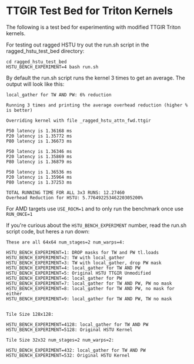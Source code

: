 # TTGIR Test Bed for Triton Kernels

The following is a test bed for experimenting with modified TTGIR Triton kernels.

For testing out ragged HSTU try out the run.sh script in the ragged_hstu_test_bed directory:

```
cd ragged_hstu_test_bed
HSTU_BENCH_EXPERIMENT=4 bash run.sh
```

By default the run.sh script runs the kernel 3 times to get an average. The output will look like this:

```
local_gather for TW AND PW: 6% reduction

Running 3 times and printing the average overhead reduction (higher % is better)

Overriding kernel with file _ragged_hstu_attn_fwd.ttgir

P50 latency is 1.36168 ms
P20 latency is 1.35772 ms
P80 latency is 1.36673 ms

P50 latency is 1.36346 ms
P20 latency is 1.35869 ms
P80 latency is 1.36879 ms

P50 latency is 1.36536 ms
P20 latency is 1.35964 ms
P80 latency is 1.37253 ms

TOTAL RUNNING TIME FOR ALL 3x3 RUNS: 12.27460
Overhead Reduction for HSTU: 5.77649225346220305200%
```

For AMD targets use `USE_ROCM=1` and to only run the benchmark once use `RUN_ONCE=1`

If you're curious about the `HSTU_BENCH_EXPERIMENT` number, read the run.sh script code, but heres a run down:

```
These are all 64x64 num_stages=2 num_warps=4:

HSTU_BENCH_EXPERIMENT=1: DROP masks for TW and PW tl.loads
HSTU_BENCH_EXPERIMENT=2: TW with local_gather
HSTU_BENCH_EXPERIMENT=3: TW with local_gather, drop PW mask
HSTU_BENCH_EXPERIMENT=4: local_gather for TW AND PW
HSTU_BENCH_EXPERIMENT=5: Original HSTU TTGIR Unmodified
HSTU_BENCH_EXPERIMENT=6: local_gather for PW
HSTU_BENCH_EXPERIMENT=7: local_gather for TW AND PW, PW no mask
HSTU_BENCH_EXPERIMENT=8: local_gather for TW AND PW, no mask for either
HSTU_BENCH_EXPERIMENT=9: local_gather for TW AND PW, TW no mask


Tile Size 128x128:

HSTU_BENCH_EXPERIMENT=4128: local_gather for TW AND PW
HSTU_BENCH_EXPERIMENT=5128: Original HSTU Kernel

Tile Size 32x32 num_stages=2 num_warps=2:

HSTU_BENCH_EXPERIMENT=432: local_gather for TW AND PW
HSTU_BENCH_EXPERIMENT=532: Original HSTU Kernel

```

